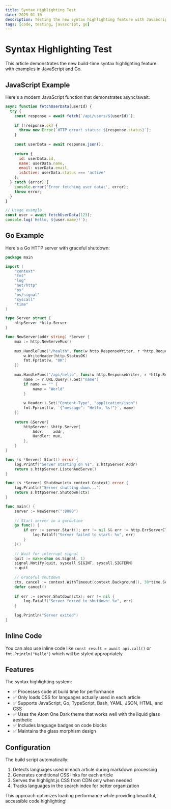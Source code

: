 ```yaml
---
title: Syntax Highlighting Test
date: 2025-01-16
description: Testing the new syntax highlighting feature with JavaScript and Go code examples
tags: [code, testing, javascript, go]
---
```


# Syntax Highlighting Test

This article demonstrates the new build-time syntax highlighting feature with examples in JavaScript and Go.

## JavaScript Example

Here's a modern JavaScript function that demonstrates async/await:

```javascript
async function fetchUserData(userId) {
  try {
    const response = await fetch(`/api/users/${userId}`);
    
    if (!response.ok) {
      throw new Error(`HTTP error! status: ${response.status}`);
    }
    
    const userData = await response.json();
    
    return {
      id: userData.id,
      name: userData.name,
      email: userData.email,
      isActive: userData.status === 'active'
    };
  } catch (error) {
    console.error('Error fetching user data:', error);
    throw error;
  }
}

// Usage example
const user = await fetchUserData(123);
console.log(`Hello, ${user.name}!`);
```

## Go Example

Here's a Go HTTP server with graceful shutdown:

```go
package main

import (
    "context"
    "fmt"
    "log"
    "net/http"
    "os"
    "os/signal"
    "syscall"
    "time"
)

type Server struct {
    httpServer *http.Server
}

func NewServer(addr string) *Server {
    mux := http.NewServeMux()
    
    mux.HandleFunc("/health", func(w http.ResponseWriter, r *http.Request) {
        w.WriteHeader(http.StatusOK)
        fmt.Fprint(w, "OK")
    })
    
    mux.HandleFunc("/api/hello", func(w http.ResponseWriter, r *http.Request) {
        name := r.URL.Query().Get("name")
        if name == "" {
            name = "World"
        }
        
        w.Header().Set("Content-Type", "application/json")
        fmt.Fprintf(w, `{"message": "Hello, %s!"}`, name)
    })
    
    return &Server{
        httpServer: &http.Server{
            Addr:    addr,
            Handler: mux,
        },
    }
}

func (s *Server) Start() error {
    log.Printf("Server starting on %s", s.httpServer.Addr)
    return s.httpServer.ListenAndServe()
}

func (s *Server) Shutdown(ctx context.Context) error {
    log.Println("Server shutting down...")
    return s.httpServer.Shutdown(ctx)
}

func main() {
    server := NewServer(":8080")
    
    // Start server in a goroutine
    go func() {
        if err := server.Start(); err != nil && err != http.ErrServerClosed {
            log.Fatalf("Server failed to start: %v", err)
        }
    }()
    
    // Wait for interrupt signal
    quit := make(chan os.Signal, 1)
    signal.Notify(quit, syscall.SIGINT, syscall.SIGTERM)
    <-quit
    
    // Graceful shutdown
    ctx, cancel := context.WithTimeout(context.Background(), 30*time.Second)
    defer cancel()
    
    if err := server.Shutdown(ctx); err != nil {
        log.Fatalf("Server forced to shutdown: %v", err)
    }
    
    log.Println("Server exited")
}
```

## Inline Code

You can also use inline code like `const result = await api.call()` or `fmt.Println("Hello")` which will be styled appropriately.

## Features

The syntax highlighting system:

- ✅ Processes code at build time for performance
- ✅ Only loads CSS for languages actually used in each article
- ✅ Supports JavaScript, Go, TypeScript, Bash, YAML, JSON, HTML, and CSS
- ✅ Uses the Atom One Dark theme that works well with the liquid glass aesthetic
- ✅ Includes language badges on code blocks
- ✅ Maintains the glass morphism design

## Configuration

The build script automatically:

1. Detects languages used in each article during markdown processing
2. Generates conditional CSS links for each article
3. Serves the highlight.js CSS from CDN only when needed
4. Tracks languages in the search index for better organization

This approach optimizes loading performance while providing beautiful, accessible code highlighting!